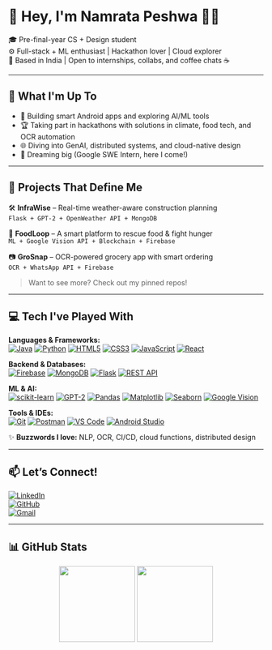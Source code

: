 # 💫 Hey, I'm Namrata Peshwa 👩‍💻

🎓 Pre-final-year CS + Design student  
⚙️ Full-stack + ML enthusiast | Hackathon lover | Cloud explorer  
📍 Based in India | Open to internships, collabs, and coffee chats ☕️

---

## 🚀 What I'm Up To

- 🔧 Building smart Android apps and exploring AI/ML tools  
- 🏆 Taking part in hackathons with solutions in climate, food tech, and OCR automation  
- 🌐 Diving into GenAI, distributed systems, and cloud-native design  
- 🎯 Dreaming big (Google SWE Intern, here I come!)

---

## 🌟 Projects That Define Me

🛠️ **InfraWise** – Real-time weather-aware construction planning  
`Flask + GPT-2 + OpenWeather API + MongoDB`

🍲 **FoodLoop** – A smart platform to rescue food & fight hunger  
`ML + Google Vision API + Blockchain + Firebase`

📷 **GroSnap** – OCR-powered grocery app with smart ordering  
`OCR + WhatsApp API + Firebase`

> Want to see more? Check out my pinned repos!

---

## 💻 Tech I've Played With

**Languages & Frameworks:**  
[![Java](https://img.shields.io/badge/Java-ED8B00?style=flat&logo=java&logoColor=white)](https://www.java.com/)  [![Python](https://img.shields.io/badge/Python-3776AB?style=flat&logo=python&logoColor=white)](https://python.org)  [![HTML5](https://img.shields.io/badge/HTML5-E34F26?style=flat&logo=html5&logoColor=white)](https://developer.mozilla.org/en-US/docs/Web/HTML)  [![CSS3](https://img.shields.io/badge/CSS3-1572B6?style=flat&logo=css3&logoColor=white)](https://developer.mozilla.org/en-US/docs/Web/CSS)  [![JavaScript](https://img.shields.io/badge/JavaScript-F7DF1E?style=flat&logo=javascript&logoColor=black)](https://developer.mozilla.org/en-US/docs/Web/JavaScript)  [![React](https://img.shields.io/badge/React-61DAFB?style=flat&logo=react&logoColor=black)](https://reactjs.org/)

**Backend & Databases:**  
[![Firebase](https://img.shields.io/badge/Firebase-FFCA28?style=flat&logo=firebase&logoColor=black)](https://firebase.google.com/) [![MongoDB](https://img.shields.io/badge/MongoDB-47A248?style=flat&logo=mongodb&logoColor=white)](https://www.mongodb.com/) [![Flask](https://img.shields.io/badge/Flask-000000?style=flat&logo=flask&logoColor=white)](https://flask.palletsprojects.com/) [![REST API](https://img.shields.io/badge/REST_API-61DAFB?style=flat&logo=webhook)](https://restfulapi.net/)

**ML & AI:**  
[![scikit-learn](https://img.shields.io/badge/scikit--learn-F7931E?style=flat&logo=python&logoColor=white)](https://scikit-learn.org/)  [![GPT-2](https://img.shields.io/badge/GPT--2-000000?style=flat&logo=openai&logoColor=white)](https://openai.com/)  [![Pandas](https://img.shields.io/badge/Pandas-150458?style=flat&logo=pandas&logoColor=white)](https://pandas.pydata.org/)  [![Matplotlib](https://img.shields.io/badge/Matplotlib-11557C?style=flat&logo=matplotlib&logoColor=white)](https://matplotlib.org/)  [![Seaborn](https://img.shields.io/badge/Seaborn-4C72B0?style=flat&logo=python&logoColor=white)](https://seaborn.pydata.org/)  [![Google Vision](https://img.shields.io/badge/Google_Vision-4285F4?style=flat&logo=google&logoColor=white)](https://cloud.google.com/vision)

**Tools & IDEs:**  
[![Git](https://img.shields.io/badge/Git-F05032?style=flat&logo=git&logoColor=white)](https://git-scm.com/)  [![Postman](https://img.shields.io/badge/Postman-FF6C37?style=flat&logo=postman&logoColor=white)](https://www.postman.com/)  [![VS Code](https://img.shields.io/badge/VS_Code-007ACC?style=flat&logo=visual-studio-code&logoColor=white)](https://code.visualstudio.com/)  [![Android Studio](https://img.shields.io/badge/Android_Studio-3DDC84?style=flat&logo=android&logoColor=white)](https://developer.android.com/studio)


✨ **Buzzwords I love:** NLP, OCR, CI/CD, cloud functions, distributed design


---

## 📫 Let’s Connect!

[![LinkedIn](https://img.shields.io/badge/-LinkedIn-0077B5?style=flat&logo=linkedin&logoColor=white)](https://linkedin.com/in/namratamp)  
[![GitHub](https://img.shields.io/badge/-GitHub-181717?style=flat&logo=github&logoColor=white)](https://github.com/NamrataPeshwa)  
[![Gmail](https://img.shields.io/badge/-Email-c14438?style=flat&logo=gmail&logoColor=white)](mailto:namratapeshwa608@gmail.com)

---

## 📊 GitHub Stats
<p align="center">
  <img src="https://github-readme-stats.vercel.app/api?username=NamrataPeshwa&show_icons=true&theme=radical" height="150" />
  <img src="https://github-readme-stats.vercel.app/api/top-langs/?username=NamrataPeshwa&layout=compact&theme=radical" height="150" />
</p>





